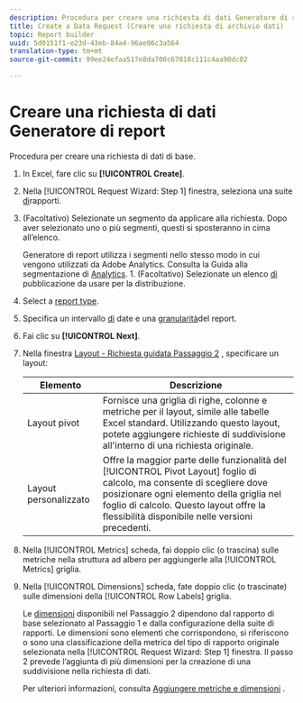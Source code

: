 ```yaml
---
description: Procedura per creare una richiesta di dati Generatore di report di base.
title: Create a Data Request (Creare una richiesta di archivio dati)
topic: Report builder
uuid: 5d0151f1-e23d-43eb-84a4-96ae06c3a564
translation-type: tm+mt
source-git-commit: 99ee24efaa517e8da700c67818c111c4aa90dc02

---
```



# Creare una richiesta di dati Generatore di report

Procedura per creare una richiesta di dati di base.

1. In Excel, fare clic su **[!UICONTROL Create]**.
1. Nella [!UICONTROL Request Wizard: Step 1] finestra, seleziona una suite [di](/help/analyze/report-builder/data-requests/selecting-report-suites/t-select-report-suites.md)rapporti.
1. (Facoltativo) Selezionate un segmento da applicare alla richiesta. Dopo aver selezionato uno o più segmenti, questi si sposteranno in cima all’elenco.

   Generatore di report utilizza i segmenti nello stesso modo in cui vengono utilizzati da Adobe Analytics. Consulta la Guida alla segmentazione di [Analytics](https://docs.adobe.com/content/help/it-IT/analytics/components/segmentation/seg-home.translate.html). 1. (Facoltativo) Selezionate un elenco [di](/help/analyze/report-builder/data-requests/allow-publishing-list-overrides.md) pubblicazione da usare per la distribuzione.
1. Select a [report type](/help/analyze/report-builder/data-requests/c-report-types/select-report-types.md).
1. Specifica un intervallo [di](/help/analyze/report-builder/data-requests/configuring-report-dates/custom-calendar.md) date e una [granularità](/help/analyze/report-builder/data-requests/configuring-report-dates/granularity.md)del report.
1. Fai clic su **[!UICONTROL Next]**.
1. Nella finestra [Layout - Richiesta guidata Passaggio 2](/help/analyze/report-builder/layout/layout.md) , specificare un layout:

   | Elemento | Descrizione |
   |---|---|
   | Layout pivot | Fornisce una griglia di righe, colonne e metriche per il layout, simile alle tabelle Excel standard. Utilizzando questo layout, potete aggiungere richieste di suddivisione all&#39;interno di una richiesta originale. |
   | Layout personalizzato | Offre la maggior parte delle funzionalità del [!UICONTROL Pivot Layout] foglio di calcolo, ma consente di scegliere dove posizionare ogni elemento della griglia nel foglio di calcolo. Questo layout offre la flessibilità disponibile nelle versioni precedenti. |

1. Nella [!UICONTROL Metrics] scheda, fai doppio clic (o trascina) sulle metriche nella struttura ad albero per aggiungerle alla [!UICONTROL Metrics] griglia.
1. Nella [!UICONTROL Dimensions] scheda, fate doppio clic (o trascinate) sulle dimensioni della [!UICONTROL Row Labels] griglia.

   Le [dimensioni](https://marketing.adobe.com/resources/help/en_US/reference/dimensions.html) disponibili nel Passaggio 2 dipendono dal rapporto di base selezionato al Passaggio 1 e dalla configurazione della suite di rapporti. Le dimensioni sono elementi che corrispondono, si riferiscono o sono una classificazione della metrica del tipo di rapporto originale selezionata nella [!UICONTROL Request Wizard: Step 1] finestra. Il passo 2 prevede l’aggiunta di più dimensioni per la creazione di una suddivisione nella richiesta di dati.

   Per ulteriori informazioni, consulta [Aggiungere metriche e dimensioni](/help/analyze/report-builder/layout/c-metrics-dimensions/t-add-metrics-and-dimensions.md) .

